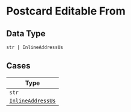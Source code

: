 
# Postcard Editable From

## Data Type

`str | InlineAddressUs`

## Cases

| Type |
|  --- |
| `str` |
| [`InlineAddressUs`](../../../doc/models/inline-address-us.md) |

